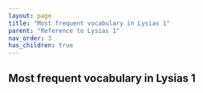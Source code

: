 ```yaml
---
layout: page
title: "Most frequent vocabulary in Lysias 1"
parent: "Reference to Lysias 1"
nav_order: 3
has_children: true
---
```


## Most frequent vocabulary in Lysias 1